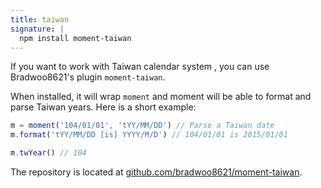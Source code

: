 ```yaml
---
title: taiwan
signature: |
  npm install moment-taiwan
---
```



If you want to work with Taiwan calendar system , you can use Bradwoo8621's plugin `moment-taiwan`.

When installed, it will wrap `moment` and moment will be able to format and parse Taiwan years. Here is a short example:

```js
m = moment('104/01/01', 'tYY/MM/DD') // Parse a Taiwan date
m.format('tYY/MM/DD [is] YYYY/M/D') // 104/01/01 is 2015/01/01

m.twYear() // 104
```

The repository is located at [github.com/bradwoo8621/moment-taiwan](https://github.com/bradwoo8621/moment-taiwan).
